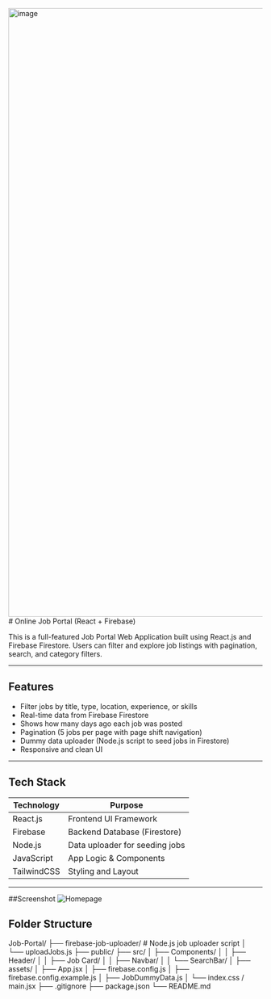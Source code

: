 <img width="1366" height="1206" alt="image" src="https://github.com/user-attachments/assets/c059d40d-a7ad-4ae9-b1f5-8945b2c47abb" /># Online Job Portal (React + Firebase)

This is a full-featured Job Portal Web Application built using React.js and Firebase Firestore. 
Users can filter and explore job listings with pagination, search, and category filters.

---

##  Features

- Filter jobs by title, type, location, experience, or skills
- Real-time data from Firebase Firestore
- Shows how many days ago each job was posted
- Pagination (5 jobs per page with page shift navigation)
- Dummy data uploader (Node.js script to seed jobs in Firestore)
- Responsive and clean UI

---

##  Tech Stack

| Technology   | Purpose                 |
|--------------|--------------------------|
| React.js     | Frontend UI Framework    |
| Firebase     | Backend Database (Firestore) |
| Node.js      | Data uploader for seeding jobs |
| JavaScript   | App Logic & Components   |
| TailwindCSS  | Styling and Layout       |

---

##Screenshot
![Homepage](./screenshots/homepage.png)


## Folder Structure

Job-Portal/
├── firebase-job-uploader/ # Node.js job uploader script
│ └── uploadJobs.js
├── public/
├── src/
│ ├── Components/
│ │ ├── Header/
│ │ ├── Job Card/
│ │ ├── Navbar/
│ │ └── SearchBar/
│ ├── assets/
│ ├── App.jsx
│ ├── firebase.config.js
│ ├── firebase.config.example.js
│ ├── JobDummyData.js
│ └── index.css / main.jsx
├── .gitignore
├── package.json
└── README.md

